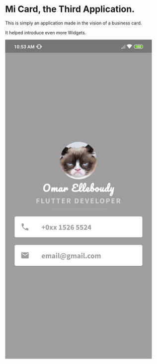 # Mi Card, the Third Application.

This is simply an application made in the vision of a business card.

It helped introduce even more Widgets.


![alt text](https://github.com/omarelleboudy/Flutter/blob/master/mi_card_flutter/img.jpg)
